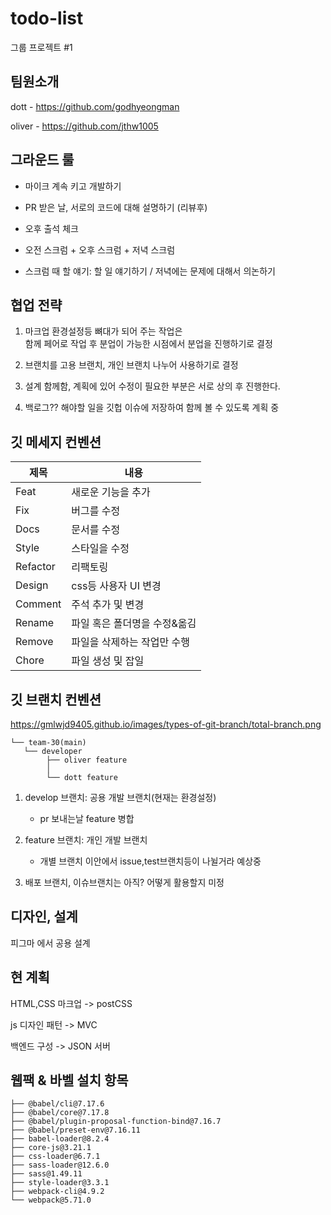 # todo-list

그룹 프로젝트 #1

## 팀원소개

dott - https://github.com/godhyeongman

oliver - https://github.com/jthw1005

## 그라운드 룰

- 마이크 계속 키고 개발하기

- PR 받은 날, 서로의 코드에 대해 설명하기 (리뷰후)

- 오후 출석 체크

- 오전 스크럼 + 오후 스크럼 + 저녁 스크럼

- 스크럼 때 할 얘기: 할 일 얘기하기 / 저녁에는 문제에 대해서 의논하기

## 협업 전략

1. 마크업 환경설정등 뼈대가 되어 주는 작업은  
   함께 페어로 작업 후 분업이 가능한 시점에서 분업을 진행하기로 결정

2. 브랜치를 고용 브랜치, 개인 브랜치 나누어 사용하기로 결정

3. 설계 함께함, 계획에 있어 수정이 필요한 부분은 서로 상의 후 진행한다.

4. 백로그?? 해야할 일을 깃헙 이슈에 저장하여 함께 볼 수 있도록 계획 중

## 깃 메세지 컨벤션

| **제목** | **내용**                     |
| -------- | ---------------------------- |
| Feat     | 새로운 기능을 추가           |
| Fix      | 버그를 수정                  |
| Docs     | 문서를 수정                  |
| Style    | 스타일을 수정                |
| Refactor | 리팩토링                     |
| Design   | css등 사용자 UI 변경         |
| Comment  | 주석 추가 및 변경            |
| Rename   | 파일 혹은 폴더명을 수정&옮김 |
| Remove   | 파일을 삭제하는 작업만 수행  |
| Chore    | 파일 생성 및 잡일            |

## 깃 브랜치 컨벤션

https://gmlwjd9405.github.io/images/types-of-git-branch/total-branch.png

```.
└── team-30(main)
   └── developer
        ├── oliver feature
        │
        └── dott feature

```

1. develop 브랜치: 공용 개발 브랜치(현재는 환경설정)

   - pr 보내는날 feature 병합

2. feature 브랜치: 개인 개발 브랜치

   - 개별 브랜치 이안에서 issue,test브랜치등이 나뉠거라 예상중

3. 배포 브랜치, 이슈브랜치는 아직? 어떻게 활용할지 미정

## 디자인, 설계

피그마 에서 공용 설계

## 현 계획

HTML,CSS 마크업 -> postCSS

js 디자인 패턴 -> MVC

백엔드 구성 -> JSON 서버

## 웹팩 & 바벨 설치 항목

```
├── @babel/cli@7.17.6
├── @babel/core@7.17.8
├── @babel/plugin-proposal-function-bind@7.16.7
├── @babel/preset-env@7.16.11
├── babel-loader@8.2.4
├── core-js@3.21.1
├── css-loader@6.7.1
├── sass-loader@12.6.0
├── sass@1.49.11
├── style-loader@3.3.1
├── webpack-cli@4.9.2
└── webpack@5.71.0
```
